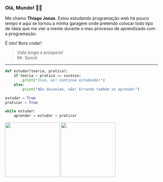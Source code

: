 ### Olá, Mundo! 🖖🏽

<!--
**tjbass2021/tjbass2021** is a ✨ _special_ ✨ repository because its `README.md` (this file) appears on your GitHub profile.

Here are some ideas to get you started:

- 🔭 I’m currently working on ...
- 🌱 I’m currently learning ...
- 👯 I’m looking to collaborate on ...
- 🤔 I’m looking for help with ...
- 💬 Ask me about ...
- 📫 How to reach me: ...
- 😄 Pronouns: ...
- ⚡ Fun fact: ...
-->
Me chamo **Thiago Jonas**. Estou estudando programação web há pouco tempo e aqui se tornou a minha garagem onde pretendo colocar todo tipo de ideia que me vier a mente durante o meu processo de aprendizado com a programação.

É isto! Bora codar!

> *Vida longa e próspera!*
> <br>          Mr. Spock

---


~~~python
def estudar(teoria, pratica):
    if teoria + pratica == sucesso:
        print("Isso, aí! Continue estudando!")
    else:
        print("Não desanime, não! Errando também se aprende!")
~~~

~~~python
estudar = True
praticar = True

while estudar:
    aprender = estudar + praticar
~~~
<div id="status">
    <img height="180cm" src="https://github-readme-stats.vercel.app/api?username=tjbass2021&show_icons=true&theme=tokyonight">
    <img height="180cm" src="https://github-readme-stats.vercel.app/api/top-langs/?username=tjbass2021&layout=compact&theme=tokyonight">
</div>
